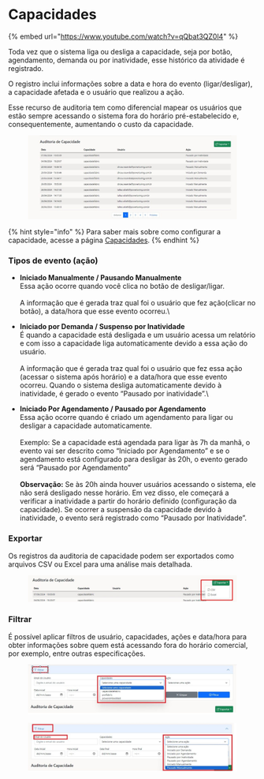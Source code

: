 # Capacidades

{% embed url="https://www.youtube.com/watch?v=qQbat3QZ0l4" %}

Toda vez que o sistema liga ou desliga a capacidade, seja por botão, agendamento, demanda ou por inatividade, esse histórico da atividade é registrado.

O registro inclui informações sobre a data e hora do evento (ligar/desligar), a capacidade afetada e o usuário que realizou a ação.

Esse recurso de auditoria tem como diferencial mapear os usuários que estão sempre acessando o sistema fora do horário pré-estabelecido e, consequentemente, aumentando o custo da capacidade.

<figure><img src="../../.gitbook/assets/image (130).png" alt=""><figcaption></figcaption></figure>

{% hint style="info" %}
Para saber mais sobre como configurar a capacidade, acesse a página [Capacidades](capacidades.md).
{% endhint %}



### Tipos de evento (ação)

* **Iniciado Manualmente / Pausando Manualmente**\
  Essa ação ocorre quando você clica no botão de desligar/ligar. \
  \
  A informação que é gerada traz qual foi o usuário que fez ação(clicar no botão), a data/hora que esse evento ocorreu.\

* **Iniciado por Demanda / Suspenso por Inatividade**\
  É quando a capacidade está desligada e um usuário acessa um relatório e com isso a capacidade liga automaticamente devido a essa ação do usuário.\
  \
  A informação que é gerada traz qual foi o usuário que fez essa ação (acessar o sistema após horário) e a data/hora que esse evento ocorreu. Quando o sistema desliga automaticamente devido à inatividade, é gerado o evento “Pausado por inatividade”.\

* **Iniciado Por Agendamento / Pausado por Agendamento**\
  Essa ação ocorre quando é criado um agendamento para ligar ou desligar a capacidade automaticamente.\
  \
  Exemplo: Se a capacidade está agendada para ligar às 7h da manhã, o evento vai ser descrito como “Iniciado por Agendamento” e se o agendamento está configurado para desligar às 20h, o evento gerado será “Pausado por Agendamento”\
  \
  **Observação:** Se às 20h ainda houver usuários acessando o sistema, ele não será desligado nesse horário. Em vez disso, ele começará a verificar a inatividade a partir do horário definido (configuração da capacidade). Se ocorrer a suspensão da capacidade devido à inatividade, o evento será registrado como “Pausado por Inatividade”.



### Exportar

Os registros da auditoria de capacidade podem ser exportados como arquivos CSV ou Excel para uma análise mais detalhada.

<figure><img src="../../.gitbook/assets/image (131).png" alt=""><figcaption></figcaption></figure>



### Filtrar

É possível aplicar filtros de usuário, capacidades, ações e data/hora para obter informações sobre quem está acessando fora do horário comercial, por exemplo, entre outras especificações.

<figure><img src="../../.gitbook/assets/image (132).png" alt=""><figcaption></figcaption></figure>

<figure><img src="../../.gitbook/assets/image (133).png" alt=""><figcaption></figcaption></figure>
